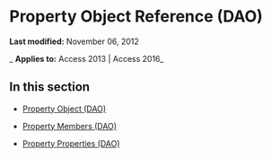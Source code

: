 
# Property Object Reference (DAO)

 **Last modified:** November 06, 2012

 _ **Applies to:** Access 2013 | Access 2016_

## In this section


- [Property Object (DAO)](a1ecb0db-bb93-a7b5-23c3-0b73f275dfe0.md)
    
- [Property Members (DAO)](32658adb-f153-148d-a216-eb97b996579a.md)
    
- [Property Properties (DAO)](c9357822-65c2-4938-820f-bf35b277df5c.md)
    
